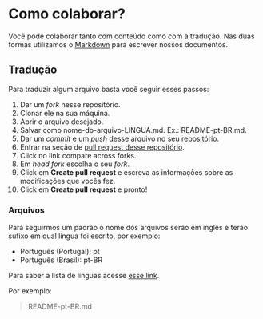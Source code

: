 # Como colaborar?

Você pode colaborar tanto com conteúdo como com a tradução. Nas duas formas utilizamos o [Markdown](https://pt.wikipedia.org/wiki/Markdown) para escrever nossos documentos.


## Tradução

Para traduzir algum arquivo basta você seguir esses passos:

1. Dar um *fork* nesse repositório.
2. Clonar ele na sua máquina.
3. Abrir o arquivo desejado.
4. Salvar como nome-do-arquivo-LINGUA.md. Ex.: README-pt-BR.md.
5. Dar um *commit* e um *push* desse arquivo no seu repositório.
6. Entrar na seção de [pull request desse repositório](https://github.com/Webschool-io/js4girls/pulls).
7. Click no link compare across forks.
8. Em *head fork* escolha o seu *fork*.
9. Click em **Create pull request** e escreva as informações sobre as modificações que vocês fez.
10. Click em **Create pull request** e pronto!

### Arquivos

Para seguirmos um padrão o nome dos arquivos serão em inglês e terão sufixo em qual língua foi escrito, por exemplo:

- Português (Portugal): pt
- Português (Brasil): pt-BR

Para saber a lista de línguas acesse [esse link](https://pt.wikipedia.org/wiki/ISO_639).

Por exemplo:

> README-pt-BR.md



